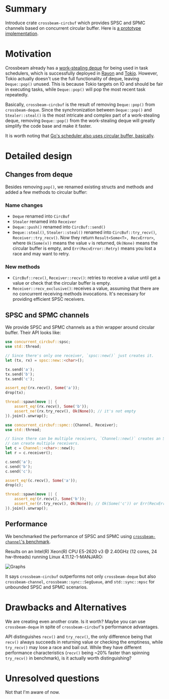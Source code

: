 # Summary

Introduce crate `crossbeam-circbuf` which provides SPSC and SPMC channels based on concurrent
circular buffer. Here is [a prototype implementation][crossbeam-circbuf-prototype].


# Motivation

Crossbeam already has a [work-stealing deque][crossbeam-deque] for being used in task schedulers,
which is successfully deployed in [Rayon][crossbeam-deque-rayon] and
[Tokio][crossbeam-deque-tokio]. However, Tokio actually doesn't use the full functionality of deque,
leaving `Deque::pop()` unused. This is because Tokio targets on IO and should be fair in executing
tasks, while `Deque::pop()` will pop the most recent task repeatedly.

Basically, `crossbeam-circbuf` is the result of removing `Deque::pop()` from `crossbeam-deque`.
Since the synchronization between `Deque::pop()` and `Stealer::steal()` is the most intricate and
complex part of a work-stealing deque, removing `Deque::pop()` from the work-stealing deque will
greatly simplify the code base and make it faster.

It is worth noting that [Go's scheduler also uses circular buffer, basically][go-scheduler].


# Detailed design

## Changes from deque

Besides removing `pop()`, we renamed existing structs and methods and added a few methods to
circular buffer:

### Name changes

- `Deque` renamed into `CircBuf`
- `Stealer` renamed into `Receiver`
- `Deque::push()` renamed into `CircBuf::send()`
- `Deque::steal()`, `Stealer::steal()` renamed into `CircBuf::try_recv()`,
  `Receiver::try_recv()`. Now they return `Result<Some<T>, RecvError>`, where `Ok(Some(v))` means
  the value `v` is returned, `Ok(None)` means the circular buffer is empty, and
  `Err(RecvError::Retry)` means you lost a race and may want to retry.

### New methods

- `CircBuf::recv()`, `Receiver::recv()`: retries to receive a value until get a value or check that
  the circular buffer is empty.
- `Receiver::recv_exclusive()`: receives a value, assuming that there are no concurrent receiving
  methods invocations. It's necessary for providing efficient SPSC receivers.


## SPSC and SPMC channels

We provide SPSC and SPMC channels as a thin wrapper around circular buffer. Their API looks like:

```rust
use concurrent_circbuf::spsc;
use std::thread;

// Since there's only one receiver, `spsc::new()` just creates it.
let (tx, rx) = spsc::new::<char>();

tx.send('a');
tx.send('b');
tx.send('c');

assert_eq!(rx.recv(), Some('a'));
drop(tx);

thread::spawn(move || {
    assert_eq!(rx.recv(), Some('b'));
    assert_ne!(rx.try_recv(), Ok(None)); // it's not empty
}).join().unwrap();
```

```rust
use concurrent_circbuf::spmc::{Channel, Receiver};
use std::thread;

// Since there can be multiple receivers, `Channel::new()` creates an SPMC channel, and the channel
// can create multiple receivers.
let c = Channel::<char>::new();
let r = c.receiver();

c.send('a');
c.send('b');
c.send('c');

assert_eq!(c.recv(), Some('a'));
drop(c);

thread::spawn(move || {
    assert_eq!(r.recv(), Some('b'));
    assert_ne!(r.try_recv(), Ok(None)); // Ok(Some('c')) or Err(RecvError::Retry)
}).join().unwrap();
```


## Performance

We benchmarked the performance of SPSC and SPMC using [`crossbeam-channel`'s
benchmark][crossbeam-channel-benchmark].

Results on an Intel(R) Xeon(R) CPU E5-2620 v3 @ 2.40GHz (12 cores, 24 hw-threads) running Linux
4.11.12-1-MANJARO:

![Graphs](https://user-images.githubusercontent.com/1201316/37359892-175db1dc-2732-11e8-992e-c4748ac919d5.png)

It says `crossbeam-circbuf` outperforms not only `crossbeam-deque` but also `crossbeam-channel`,
`crossbeam::sync::SegQueue`, and `std::sync::mpsc` for unbounded SPSC and SPMC scenarios.


# Drawbacks and Alternatives

We are creating even another crate. Is it worth? Maybe you can use `crossbeam-deque` in spite of
`crossbeam-circbuf`'s performance advantages.

API distinguishes `recv()` and `try_recv()`, the only difference being that `recv()` always succeeds
in returning value or checking the emptiness, while `try_recv()` may lose a race and bail out. While
they have different performance characteristics (`recv()` being ~20% faster than spinning
`try_recv()` in benchmark), is it actually worth distinguishing?

# Unresolved questions

Not that I'm aware of now.


[crossbeam-deque]: https://github.com/crossbeam-rs/crossbeam-deque
[crossbeam-deque-rayon]: https://github.com/rayon-rs/rayon/pull/528
[crossbeam-deque-tokio]: https://github.com/tokio-rs/tokio/pull/185
[go-scheduler]: https://github.com/golang/go/blob/master/src/runtime/proc.go#L4731
[crossbeam-channel-benchmark]: https://github.com/crossbeam-rs/crossbeam-channel/tree/master/benchmarks
[crossbeam-circbuf-prototype]: https://github.com/jeehoonkang/concurrent-circbuf/
